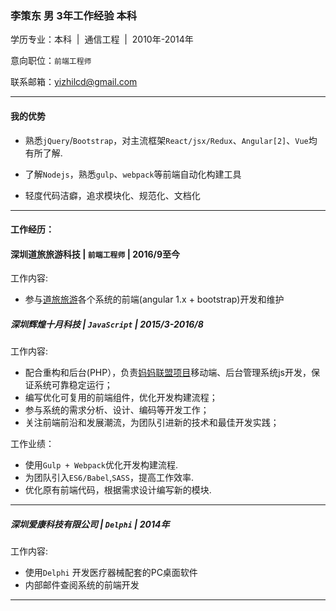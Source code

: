 
### 李策东 男 3年工作经验 本科

<!-- <img src="http://static.yizhi.com/img/cd/20150224_1*1.jpg" style="float:left;margin-right:50px;width:150px;border-radius: 50%" alt=""> -->

学历专业：本科&nbsp; |&nbsp; 通信工程 &nbsp;|&nbsp; 2010年-2014年

意向职位：`前端工程师`

<!-- 意向地区：` 深圳 `、广州 -->

联系邮箱：[yizhilcd@gmail.com](mailto:yizhilcd@gmail.com)

---

#### 我的优势

- 熟悉`jQuery`/`Bootstrap`，对主流框架`React/jsx/Redux`、`Angular[2]`、`Vue`均有所了解.

- 了解`Nodejs`，熟悉`gulp`、`webpack`等前端自动化构建工具

- 轻度代码洁癖，追求模块化、规范化、文档化

---

#### 工作经历：

#### 深圳道旅旅游科技 | `前端工程师` | 2016/9至今
工作内容:
- 参与[道旅旅游](//www.didatravel.com)各个系统的前端(angular 1.x + bootstrap)开发和维护

##### 深圳辉煌十月科技 | `JavaScript` | 2015/3-2016/8

工作内容:
- 配合重构和后台(PHP），负责[妈妈联盟项目](//www.mamalianmeng.com.cn)移动端、后台管理系统js开发，保证系统可靠稳定运行；
- 编写优化可复用的前端组件，优化开发构建流程；
- 参与系统的需求分析、设计、编码等开发工作；
- 关注前端前沿和发展潮流，为团队引进新的技术和最佳开发实践；

工作业绩：
- 使用`Gulp + Webpack`优化开发构建流程.
- 为团队引入`ES6/Babel`,`SASS`，提高工作效率.
- 优化原有前端代码，根据需求设计编写新的模块.

---
##### 深圳爱康科技有限公司 | `Delphi` | 2014年

工作内容:
- 使用`Delphi` 开发医疗器械配套的PC桌面软件
- 内部邮件查阅系统的前端开发

---

